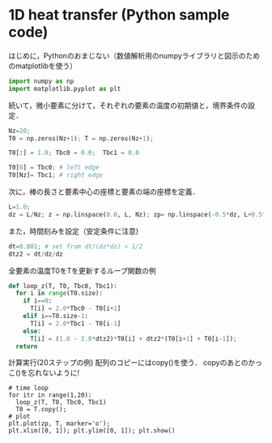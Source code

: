 # 1D heat transfer (Python sample code)

はじめに，Pythonのおまじない（数値解析用のnumpyライブラリと図示のためのmatplotlibを使う） 
```Python
import numpy as np 
import matplotlib.pyplot as plt 
```

続いて，微小要素に分けて，それぞれの要素の温度の初期値と，境界条件の設定．
```Python
Nz=20; 
T0 = np.zeros(Nz+1); T = np.zeros(Nz+1);

T0[:] = 1.0; Tbc0 = 0.0;  Tbc1 = 0.0 

T0[0] = Tbc0; # left edge
T0[Nz]= Tbc1; # right edge
```

次に，棒の長さと要素中心の座標と要素の端の座標を定義．
```Python
L=1.0; 
dz = L/Nz; z = np.linspace(0.0, L, Nz); zp= np.linspace(-0.5*dz, L+0.5*dz, Nz+1)
```

また，時間刻みを設定（安定条件に注意)
```Python
dt=0.001; # set from dt/(dz*dz) < 1/2
dtz2 = dt/dz/dz
```

全要素の温度T0をTを更新するループ関数の例
```Python
def loop_z(T, T0, Tbc0, Tbc1):
  for i in range(T0.size):
    if i==0:
      T[i] = 2.0*Tbc0 - T0[i+1]
    elif i==T0.size-1:
      T[i] = 2.0*Tbc1 - T0[i-1]
    else: 
      T[i] = (1.0 - 2.0*dtz2)*T0[i] + dtz2*(T0[i+1] + T0[i-1]); 
  return
```

計算実行(20ステップの例) 
配列のコピーにはcopy()を使う． copyのあとのかっこ()を忘れないように!
```
# time loop
for itr in range(1,20):
  loop_z(T, T0, Tbc0, Tbc1)
  T0 = T.copy();
# plot 
plt.plot(zp, T, marker='o');
plt.xlim([0, 1]); plt.ylim([0, 1]); plt.show()
```
